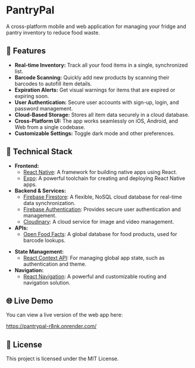 # PantryPal

A cross-platform mobile and web application for managing your fridge and pantry inventory to reduce food waste.

## 🌟 Features

* **Real-time Inventory:** Track all your food items in a single, synchronized list.
* **Barcode Scanning:** Quickly add new products by scanning their barcodes to autofill item details.
* **Expiration Alerts:** Get visual warnings for items that are expired or expiring soon.
* **User Authentication:** Secure user accounts with sign-up, login, and password management.
* **Cloud-Based Storage:** Stores all item data securely in a cloud database.
* **Cross-Platform UI:** The app works seamlessly on iOS, Android, and Web from a single codebase.
* **Customizable Settings:** Toggle dark mode and other preferences.

## 🚀 Technical Stack

* **Frontend:**
    * [React Native](https://reactnative.dev/): A framework for building native apps using React.
    * [Expo](https://docs.expo.dev/): A powerful toolchain for creating and deploying React Native apps.
* **Backend & Services:**
    * [Firebase Firestore](https://firebase.google.com/docs/firestore): A flexible, NoSQL cloud database for real-time data synchronization.
    * [Firebase Authentication](https://firebase.google.com/docs/auth): Provides secure user authentication and management.
    * [Cloudinary](https://cloudinary.com/): A cloud service for image and video management.
* **APIs:**
    * [Open Food Facts](https://world.openfoodfacts.org/): A global database for food products, used for barcode lookups.
-   **State Management:**
    -   [React Context API](https://react.dev/learn/passing-data-deeply-with-context): For managing global app state, such as authentication and theme.
-   **Navigation:**
    -   [React Navigation](https://reactnavigation.org/): A powerful and customizable routing and navigation solution.

## 🌐 Live Demo

You can view a live version of the web app here: 

https://pantrypal-r8nk.onrender.com/

## 📄 License

This project is licensed under the MIT License.
